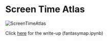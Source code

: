 # Screen Time Atlas

![ScreenTimeAtlas](screentimeatlas.jpg)

Click [here](https://github.com/thefirstcircle/fixingsocialmedia/blob/main/fantasymap.ipynb) for the write-up (fantasymap.ipynb)